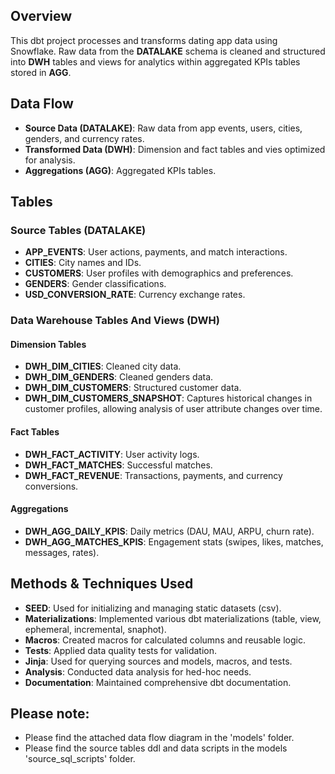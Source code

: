 ## Overview
This dbt project processes and transforms dating app data using Snowflake. Raw data from the **DATALAKE** schema is cleaned and structured into **DWH** tables and views for analytics within aggregated KPIs tables stored in **AGG**.

## Data Flow
- **Source Data (DATALAKE)**: Raw data from app events, users, cities, genders, and currency rates.
- **Transformed Data (DWH)**: Dimension and fact tables and vies optimized for analysis.
- **Aggregations (AGG)**: Aggregated KPIs tables.

## Tables

### **Source Tables (DATALAKE)**
- **APP_EVENTS**: User actions, payments, and match interactions.
- **CITIES**: City names and IDs.
- **CUSTOMERS**: User profiles with demographics and preferences.
- **GENDERS**: Gender classifications.
- **USD_CONVERSION_RATE**: Currency exchange rates.

### **Data Warehouse Tables And Views (DWH)**
#### **Dimension Tables**
- **DWH_DIM_CITIES**: Cleaned city data.
- **DWH_DIM_GENDERS**: Cleaned genders data.
- **DWH_DIM_CUSTOMERS**: Structured customer data.
- **DWH_DIM_CUSTOMERS_SNAPSHOT**: Captures historical changes in customer profiles, allowing analysis of user attribute changes over time.

#### **Fact Tables**
- **DWH_FACT_ACTIVITY**: User activity logs.
- **DWH_FACT_MATCHES**: Successful matches.
- **DWH_FACT_REVENUE**: Transactions, payments, and currency conversions.

#### **Aggregations**
- **DWH_AGG_DAILY_KPIS**: Daily metrics (DAU, MAU, ARPU, churn rate).
- **DWH_AGG_MATCHES_KPIS**: Engagement stats (swipes, likes, matches, messages, rates).

## Methods & Techniques Used

- **SEED**: Used for initializing and managing static datasets (csv).
- **Materializations**: Implemented various dbt materializations (table, view, ephemeral, incremental, snaphot).
- **Macros**: Created macros for calculated columns and reusable logic.
- **Tests**: Applied data quality tests for validation.
- **Jinja**: Used for querying sources and models, macros, and tests.
- **Analysis**: Conducted data analysis for hed-hoc needs.
- **Documentation**: Maintained comprehensive dbt documentation.

## Please note:

* Please find the attached data flow diagram in the 'models' folder.
* Please find the source tables ddl and data scripts in the models 'source_sql_scripts' folder.







